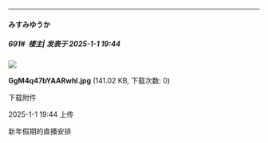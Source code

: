 ﻿
*****

####  みすみゆうか  
##### 691#         楼主| 发表于 2025-1-1 19:44

<img src="https://img.saraba1st.com/forum/202501/01/194406ymkjbmmk1btkkwbr.jpg" referrerpolicy="no-referrer">

<strong>GgM4q47bYAARwhl.jpg</strong> (141.02 KB, 下载次数: 0)

下载附件

2025-1-1 19:44 上传

新年假期的直播安排

